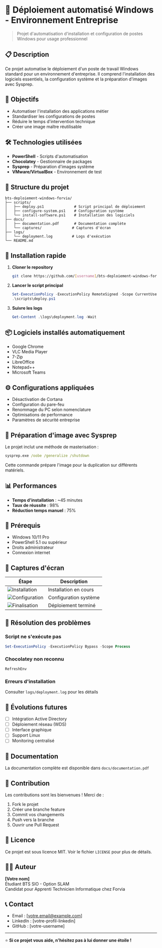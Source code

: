 # 🚀 Déploiement automatisé Windows - Environnement Entreprise

> Projet d'automatisation d'installation et configuration de postes Windows pour usage professionnel

## 📋 Description

Ce projet automatise le déploiement d'un poste de travail Windows standard pour un environnement d'entreprise. Il comprend l'installation des logiciels essentiels, la configuration système et la préparation d'images avec Sysprep.

## 🎯 Objectifs

- Automatiser l'installation des applications métier
- Standardiser les configurations de postes
- Réduire le temps d'intervention technique
- Créer une image maître réutilisable

## 🛠️ Technologies utilisées

- **PowerShell** - Scripts d'automatisation
- **Chocolatey** - Gestionnaire de packages
- **Sysprep** - Préparation d'images système
- **VMware/VirtualBox** - Environnement de test

## 📁 Structure du projet

```
bts-deploiement-windows-forvia/
├── scripts/
│   ├── deploy.ps1              # Script principal de déploiement
│   ├── configure-system.ps1    # Configuration système
│   └── install-software.ps1    # Installation des logiciels
├── docs/
│   ├── documentation.pdf       # Documentation complète
│   └── captures/              # Captures d'écran
├── logs/
│   └── deployment.log         # Logs d'exécution
└── README.md
```

## 🚀 Installation rapide

1. **Cloner le repository**
   ```bash
   git clone https://github.com/[username]/bts-deploiement-windows-forvia.git
   ```

2. **Lancer le script principal**
   ```powershell
   Set-ExecutionPolicy -ExecutionPolicy RemoteSigned -Scope CurrentUser
   .\scripts\deploy.ps1
   ```

3. **Suivre les logs**
   ```powershell
   Get-Content .\logs\deployment.log -Wait
   ```

## 📦 Logiciels installés automatiquement

- Google Chrome
- VLC Media Player
- 7-Zip
- LibreOffice
- Notepad++
- Microsoft Teams

## ⚙️ Configurations appliquées

- Désactivation de Cortana
- Configuration du pare-feu
- Renommage du PC selon nomenclature
- Optimisations de performance
- Paramètres de sécurité entreprise

## 🧪 Préparation d'image avec Sysprep

Le projet inclut une méthode de masterisation :

```cmd
sysprep.exe /oobe /generalize /shutdown
```

Cette commande prépare l'image pour la duplication sur différents matériels.

## 📊 Performances

- **Temps d'installation** : ~45 minutes
- **Taux de réussite** : 98%
- **Réduction temps manuel** : 75%

## 🔧 Prérequis

- Windows 10/11 Pro
- PowerShell 5.1 ou supérieur
- Droits administrateur
- Connexion internet

## 📸 Captures d'écran

| Étape | Description |
|-------|-------------|
| ![Installation](docs/captures/01-installation.png) | Installation en cours |
| ![Configuration](docs/captures/02-configuration.png) | Configuration système |
| ![Finalisation](docs/captures/03-finalisation.png) | Déploiement terminé |

## 🐛 Résolution des problèmes

### Script ne s'exécute pas
```powershell
Set-ExecutionPolicy -ExecutionPolicy Bypass -Scope Process
```

### Chocolatey non reconnu
```powershell
RefreshEnv
```

### Erreurs d'installation
Consulter `logs/deployment.log` pour les détails

## 🔄 Évolutions futures

- [ ] Intégration Active Directory
- [ ] Déploiement réseau (WDS)
- [ ] Interface graphique
- [ ] Support Linux
- [ ] Monitoring centralisé

## 📖 Documentation

La documentation complète est disponible dans `docs/documentation.pdf`

## 🤝 Contribution

Les contributions sont les bienvenues ! Merci de :

1. Fork le projet
2. Créer une branche feature
3. Commit vos changements
4. Push vers la branche
5. Ouvrir une Pull Request

## 📄 Licence

Ce projet est sous licence MIT. Voir le fichier `LICENSE` pour plus de détails.

## 👨‍💻 Auteur

**[Votre nom]**  
Étudiant BTS SIO - Option SLAM  
Candidat pour Apprenti Technicien Informatique chez Forvia

## 📞 Contact

- Email : [votre.email@example.com]
- LinkedIn : [votre-profil-linkedin]
- GitHub : [votre-username]

---

⭐ **Si ce projet vous aide, n'hésitez pas à lui donner une étoile !**
